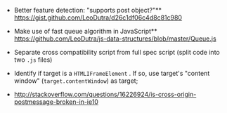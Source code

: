 - Better feature detection: "supports post object?"**<br>
https://gist.github.com/LeoDutra/d26c1df06c4d8c81c980

- Make use of fast queue algorithm in JavaScript**
https://github.com/LeoDutra/js-data-structures/blob/master/Queue.js

- Separate cross compatibility script from full spec script (split code into two `.js` files)

- Identify if target is a `HTMLIFrameElement` . If so, use target's "content window" (`target.contentWindow`) as target;

- http://stackoverflow.com/questions/16226924/is-cross-origin-postmessage-broken-in-ie10

